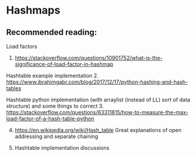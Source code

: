 # Hashmaps


## Recommended reading:

Load factors
1. https://stackoverflow.com/questions/10901752/what-is-the-significance-of-load-factor-in-hashmap

Hashtable example implementation
2. https://www.ibrahimgabr.com/blog/2017/12/17/python-hashing-and-hash-tables

Hashtable python implementation (with arraylist (instead of LL) sort of data structure) and some things to correct
3. https://stackoverflow.com/questions/63311815/how-to-measure-the-max-load-factor-of-a-hash-table-python

4. https://en.wikipedia.org/wiki/Hash_table Great explanations of open addressing and separate chaining

5. Hashtable implementation discussions
